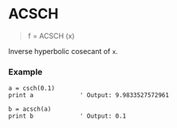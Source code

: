 # ACSCH

> f = ACSCH (x)

Inverse hyperbolic cosecant of `x`.

### Example

```
a = csch(0.1)
print a             ' Output: 9.9833527572961

b = acsch(a)
print b             ' Output: 0.1
```

